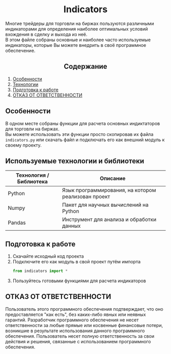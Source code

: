 <h1 align=center>Indicators</h1>

Многие трейдеры для торговли на биржах пользуются различными индикаторами для определения наиболее оптимальных условий вхождения в сделку и выхода из неё.  
В этом файле собраны основные и наиболее часто используемые индикаторы, которые Вы можете внедрить в своё программное обеспечение.

<h2 align=center>Содержание</h2>

1. [Особенности](#Особенности)
2. [Технологии](#Технологии)
3. [Подготовка к работе](#Подготовка-к-работе)
4. [ОТКАЗ ОТ ОТВЕТСТВЕННОСТИ](#ОТКАЗ-ОТ-ОТВЕТСТВЕННОСТИ)

## Особенности
В одном месте собраны функции для расчета основных индиктаторов для торговли на биржах.  
Вы можете использовать эти функции просто скопировав их файла `indicators.py` или скачать файл и подключать его как внешний модуль к своему проекту.

## Используемые технологии и библиотеки

| Технология / Библиотека | Описание |
| ----------- | ----------- |
| Python    | Язык программирования, на котором реализован проект   |
| Numpy    | Пакет для научных вычислений на Python   |
| Pandas    | Инструмент для анализа и обработки данных    |

## Подготовка к работе
1. Скачайте исходный код проекта
2. Подключите его как модуль в свой проект путём импорта
   ```python
   from indicators import *
   ```
3. Пользуйтесь готовыми функциями для расчета индикаторов

## ОТКАЗ ОТ ОТВЕТСТВЕННОСТИ
Пользователь этого программного обеспечения подтверждает, что оно предоставляется "как есть", без каких-либо явных или неявных гарантий. 
Разработчик программного обеспечения не несет ответственности за любые прямые или косвенные финансовые потери, возникшие в результате использования данного программного обеспечения. 
Пользователь несет полную ответственность за свои действия и решения, связанные с использованием программного обеспечения.
